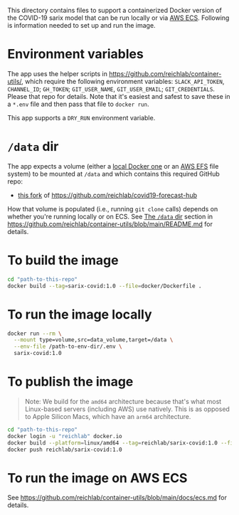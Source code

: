 This directory contains files to support a containerized Docker version of the COVID-19 sarix model that can be run locally or via [AWS ECS](https://aws.amazon.com/ecs/). Following is information needed to set up and run the image.

# Environment variables

The app uses the helper scripts in https://github.com/reichlab/container-utils/, which require the following environment variables: `SLACK_API_TOKEN`, `CHANNEL_ID`; `GH_TOKEN`; `GIT_USER_NAME`, `GIT_USER_EMAIL`; `GIT_CREDENTIALS`. Please that repo for details. Note that it's easiest and safest to save these in a `*.env` file and then pass that file to `docker run`.

This app supports a `DRY_RUN` environment variable.

# `/data` dir

The app expects a volume (either a [local Docker one](https://docs.docker.com/storage/volumes/) or an [AWS EFS](https://aws.amazon.com/efs/) file system) to be mounted at `/data` and which contains this required GitHub repo:
- [this fork](https://github.com/reichlabmachine/covid19-forecast-hub) of https://github.com/reichlab/covid19-forecast-hub

How that volume is populated (i.e., running `git clone` calls) depends on whether you're running locally or on ECS. See [The `/data` dir](https://github.com/reichlab/container-utils/blob/main/README.md#the-data-dir) section in https://github.com/reichlab/container-utils/blob/main/README.md for details.

# To build the image

```bash
cd "path-to-this-repo"
docker build --tag=sarix-covid:1.0 --file=docker/Dockerfile .
```

# To run the image locally

```bash
docker run --rm \
  --mount type=volume,src=data_volume,target=/data \
  --env-file /path-to-env-dir/.env \
  sarix-covid:1.0
```

# To publish the image

> Note: We build for the `amd64` architecture because that's what most Linux-based servers (including AWS) use natively. This is as opposed to Apple Silicon Macs, which have an `arm64` architecture.

```bash
cd "path-to-this-repo"
docker login -u "reichlab" docker.io
docker build --platform=linux/amd64 --tag=reichlab/sarix-covid:1.0 --file=docker/Dockerfile .
docker push reichlab/sarix-covid:1.0
```

# To run the image on AWS ECS

See https://github.com/reichlab/container-utils/blob/main/docs/ecs.md for details.
